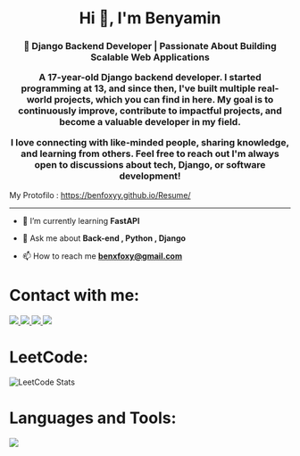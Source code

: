 <h1 align="center">Hi 👋, I'm Benyamin</h1>
<h3 align="center">🚀 Django Backend Developer | Passionate About Building Scalable Web Applications

A 17-year-old Django backend developer. I started programming at 13, and since then, I've built multiple real-world projects, which you can find in here. My goal is to continuously improve, contribute to impactful projects, and become a valuable developer in my field.

I love connecting with like-minded people, sharing knowledge, and learning from others. Feel free to reach out I'm always open to discussions about tech, Django, or software development!</h3>

My Protofilo : https://benfoxyy.github.io/Resume/
<hr>



- 🌱 I’m currently learning **FastAPI**

- 💬 Ask me about **Back-end , Python , Django**

- 📫 How to reach me **benxfoxy@gmail.com**

<h1 align="left">Contact with me:</h1>
<p align="left">
  <a href="https://www.linkedin.com/in/benyaminmedghalchi/">
    <img src="https://skillicons.dev/icons?i=linkedin" />
  </a>
  <a href="https://twitter.com/benyamin_med">
    <img src="https://skillicons.dev/icons?i=twitter" />
  </a>
  <a href="https://instagram.com/benyfoxy.exe">
    <img src="https://skillicons.dev/icons?i=instagram" />
  </a>
  <a href="https://discord.gg/913067810945638420">
    <img src="https://skillicons.dev/icons?i=discord" />
  </a>
</p>

<h1 align="left">LeetCode:</h1>

![LeetCode Stats](https://leetcard.jacoblin.cool/Benyamin_Medghalchi)

<h1 align="left">Languages and Tools:</h1>
<div>
  <img src="https://skillicons.dev/icons?i=python,django,fastapi,docker,js,jquery,html,css,markdown,git,github,gitlab,linux,redis,postman,nginx">
</div>
